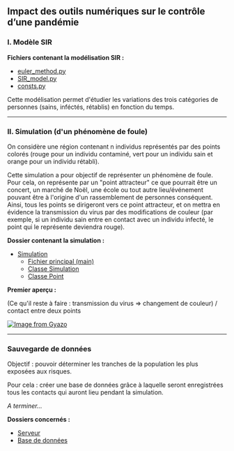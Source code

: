 ## Impact des outils numériques sur le contrôle d’une pandémie

### I. Modèle SIR

**Fichiers contenant la modélisation SIR :**
* [euler_method.py](https://github.com/QGarot/covid-simulation/blob/master/euler_method.py)
* [SIR_model.py](https://github.com/QGarot/covid-simulation/blob/master/SIR_model.py)
* [consts.py](https://github.com/QGarot/covid-simulation/blob/master/consts.py)

Cette modélisation permet d'étudier les variations des trois catégories de personnes (sains, inféctés, rétablis) en
fonction du temps.

---

### II. Simulation (d'un phénomène de foule)

On considère une région contenant n individus représentés par des points colorés (rouge pour un individu contaminé,
vert pour un individu sain et orange pour un individu rétabli).

Cette simulation a pour objectif de représenter un phénomène de foule.
Pour cela, on représente par un "point attracteur" ce que pourrait être un concert, un marché de Noël, une école ou tout
autre lieu/événement pouvant être à l'origine d'un rassemblement de personnes
conséquent. Ainsi, tous les points se dirigeront vers ce point attracteur, et on mettra en évidence la transmission du
virus par des modifications de couleur (par exemple, si un individu sain entre en contact avec un individu infecté, le
point qui le représente deviendra rouge).

**Dossier contenant la simulation :**

* [Simulation](https://github.com/QGarot/covid-simulation/tree/master/simulation)
    * [Fichier principal (main)](https://github.com/QGarot/covid-simulation/blob/master/simulation/main.py)
    * [Classe Simulation](https://github.com/QGarot/covid-simulation/blob/master/simulation/simulationc.py)
    * [Classe Point](https://github.com/QGarot/covid-simulation/blob/master/simulation/point.py)
    
**Premier aperçu :**

(Ce qu'il reste à faire : transmission du virus => changement de couleur) / contact entre deux points

[![Image from Gyazo](https://i.gyazo.com/ba595fe90a378a2d9b0129515082dc1d.gif)](https://gyazo.com/ba595fe90a378a2d9b0129515082dc1d)

---

### Sauvegarde de données

Objectif : pouvoir déterminer les tranches de la population les plus exposées aux risques.

Pour cela : créer une base de données grâce à laquelle seront enregistrées tous les contacts qui auront lieu pendant la
simulation.

*A terminer...*

**Dossiers concernés :**
* [Serveur](https://github.com/QGarot/covid-simulation/tree/master/server)
* [Base de données](https://github.com/QGarot/covid-simulation/tree/master/database)